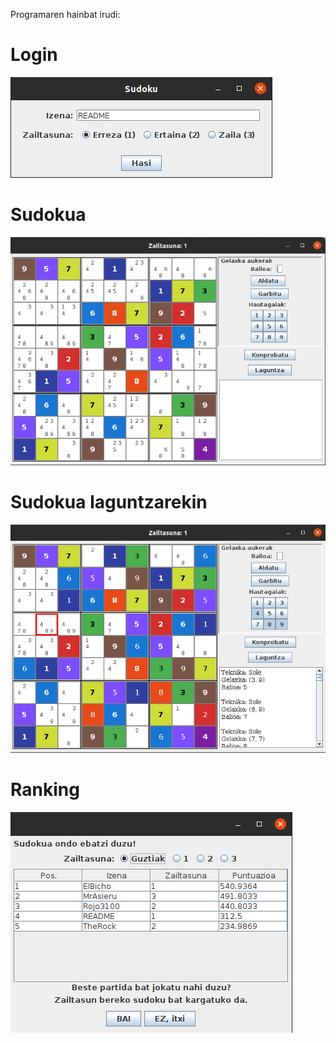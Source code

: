 Programaren hainbat irudi:
# Login
![Login](interfaze_irudiak/login.png?raw=true)

# Sudokua
![Normala](interfaze_irudiak/normala.png?raw=true)

# Sudokua laguntzarekin
![Laguntza](interfaze_irudiak/laguntzarekin.png?raw=true)

# Ranking
![Ranking](interfaze_irudiak/ranking.png?raw=true)